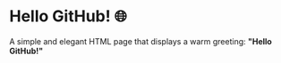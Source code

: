 # Hello GitHub! 🌐

A simple and elegant HTML page that displays a warm greeting: **"Hello GitHub!"**

